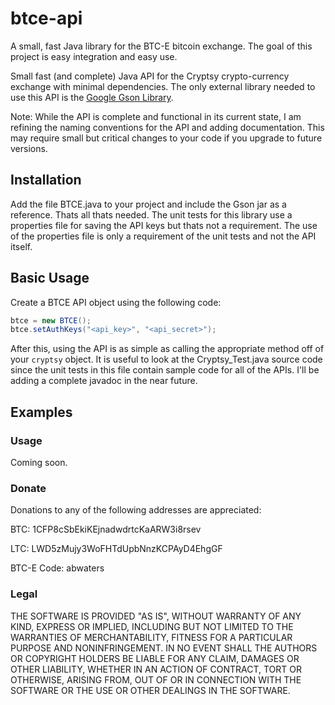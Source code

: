 btce-api
========

A small, fast Java library for the BTC-E bitcoin exchange.  The goal of this project is easy integration and easy use.

Small fast (and complete) Java API for the Cryptsy crypto-currency exchange with minimal dependencies.  The only external library needed to use this API is the [Google Gson Library](https://code.google.com/p/google-gson/).

Note: While the API is complete and functional in its current state, I am refining the naming conventions for the API and adding documentation.  This may require small but critical changes to your code if you upgrade to future versions.

## Installation

Add the file BTCE.java to your project and include the Gson jar as a reference.  Thats all thats needed.  The unit tests for this library use a properties file for saving the API keys but thats not a requirement.  The use of the properties file is only a requirement of the unit tests and not the API itself.

## Basic Usage

Create a BTCE API object using the following code:

```java
btce = new BTCE();
btce.setAuthKeys("<api_key>", "<api_secret>");
```

After this, using the API is as simple as calling the appropriate method off of your `cryptsy` object.  It is useful to look at the Cryptsy_Test.java source code since the unit tests in this file contain sample code for all of the APIs.  I'll be adding a complete javadoc in the near future.

## Examples

### Usage

Coming soon.

### Donate

Donations to any of the following addresses are appreciated:

BTC:  1CFP8cSbEkiKEjnadwdrtcKaARW3i8rsev

LTC:  LWD5zMujy3WoFHTdUpbNnzKCPAyD4EhgGF

BTC-E Code: abwaters

### Legal

THE SOFTWARE IS PROVIDED "AS IS", WITHOUT WARRANTY OF ANY KIND, EXPRESS OR IMPLIED, INCLUDING BUT NOT LIMITED TO THE WARRANTIES OF MERCHANTABILITY, FITNESS FOR A 
PARTICULAR PURPOSE AND NONINFRINGEMENT. IN NO EVENT SHALL THE AUTHORS OR COPYRIGHT HOLDERS BE LIABLE FOR ANY CLAIM, DAMAGES OR OTHER LIABILITY, 
WHETHER IN AN ACTION OF CONTRACT, TORT OR OTHERWISE, ARISING FROM, OUT OF OR IN CONNECTION WITH THE SOFTWARE OR THE USE OR OTHER DEALINGS IN THE SOFTWARE.
